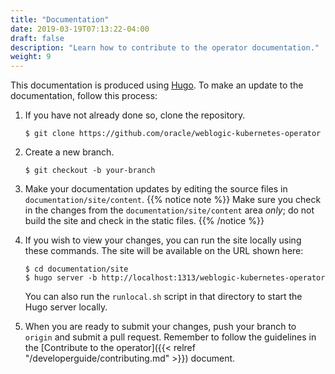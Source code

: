 ```yaml
---
title: "Documentation"
date: 2019-03-19T07:13:22-04:00
draft: false
description: "Learn how to contribute to the operator documentation."
weight: 9
---
```


This documentation is produced using [Hugo](http://gohugo.io).  To make an
update to the documentation, follow this process:

1. If you have not already done so, clone the repository.

    ```shell
    $ git clone https://github.com/oracle/weblogic-kubernetes-operator
    ```

2. Create a new branch.

    ```shell
    $ git checkout -b your-branch
    ```

3. Make your documentation updates by editing the source files in
`documentation/site/content`.
{{% notice note %}}
Make sure you check in the changes from the `documentation/site/content` area _only_;
do not build the site and check in the static files.
{{% /notice %}}

4. If you wish to view your changes, you can run the site locally using
these commands. The site will be available on the URL shown here:

    ```shell
    $ cd documentation/site
    $ hugo server -b http://localhost:1313/weblogic-kubernetes-operator
    ```
    
   You can also run the `runlocal.sh` script in that directory to start the Hugo server locally.

5. When you are ready to submit your changes, push your branch to `origin`
and submit a pull request. Remember to follow the guidelines in the
[Contribute to the operator]({{< relref "/developerguide/contributing.md" >}})
document.
